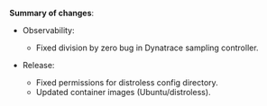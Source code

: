 **Summary of changes**:

* Observability:
  - Fixed division by zero bug in Dynatrace sampling controller.

* Release:
  - Fixed permissions for distroless config directory.
  - Updated container images (Ubuntu/distroless).
